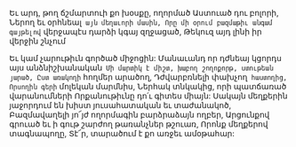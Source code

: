 
Եւ արդ, թող ճշմարտուի քո խօսքը, ողորմած
Աստուած դու բոլորի,
Ներող եւ օրհնեալ` այն մեղաւորի մասին,
Որը մի օրում բազմաթիւ անգամ գայթելով`
վերջապէս դարձի կգայ զղջացած,
Թեկուզ այդ լինի իր վերջին շնչում


Եւ կամ չարութիւն գործած միջոցին:
Մանաւանդ որ դժնեայ կցորդս այս
անձնիշխանական`
Մի մարտիկ է միշտ, խաբող շողոքորթ, ստութեան
յարած,
Ըստ առակողի` հողմեր արածող,
Դժվարբռնելի փախչող` հաստողից,
Որսողին գերի` մոլեկան մարմնիս,
Ներհակ տնկակից, որի պատճառած
վարանումների
Որքանութիւնը դո՛ւ գիտես միայն:
Սակայն մեղքերին յաջորդում են խիստ
յուսահատական եւ տաժանակոծ,
Բազմավաղելի յո՜յժ ողորմագին բարձրաձայն
ողբեր,
Արցունքով գրուած եւ ի գութ շարժող թառանչներ
թշուառ,
Որոնք մեղքերով տագնապողը, Տէ՜ր, տարածում է
քո առջեւ ամօթահար:
